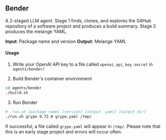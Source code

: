 ## Bender

A 2-staged LLM agent. Stage 1 finds, clones, and explores the GitHub repository of a software project and produces a build summary. Stage 2 produces the melange YAML.

__Input__: Package name and version
__Output__: Melange YAML

#### Usage
1) Write your OpenAI API key to a file called `openai_api_key.secret` in `agents/bender/`

2) Build Bender's container environment

```bash
cd agents/bender
./build.sh
```

3) Run Bender

```bash
#  run.sh [package name] [version] [output .yaml] [output dir]
./run.sh grype 0.72.0 grype.yaml /tmp/
```

If successful, a file called `grype.yaml` will appear in `/tmp/`. Please note that this is an early stage project and errors will occur often.